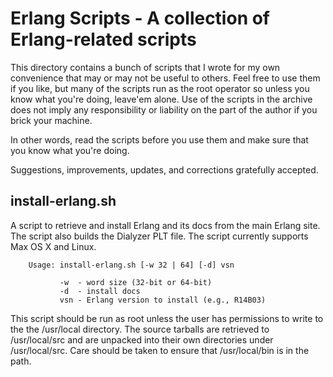 # Erlang Scripts - A collection of Erlang-related scripts #

This directory contains a bunch of scripts that I wrote for my own
convenience that may or may not be useful to others. Feel free to
use them if you like, but many of the scripts run as the root
operator so unless you know what you're doing, leave'em alone. Use
of the scripts in the archive does not imply any responsibility or
liability on the part of the author if you brick your machine.

In other words, read the scripts before you use them and make sure
that you know what you're doing.

Suggestions, improvements, updates, and corrections gratefully
accepted.


## install-erlang.sh ##

A script to retrieve and install Erlang and its docs from the main
Erlang site.  The script also builds the Dialyzer PLT file.  The
script currently supports
Max OS X and Linux.

        Usage: install-erlang.sh [-w 32 | 64] [-d] vsn

               -w  - word size (32-bit or 64-bit)
               -d  - install docs
               vsn - Erlang version to install (e.g., R14B03)

This script should be run as root unless the user has permissions to
write to the the /usr/local directory. The source tarballs are
retrieved to /usr/local/src and are unpacked into their own
directories under /usr/local/src. Care should be taken to ensure that
/usr/local/bin is in the path.

